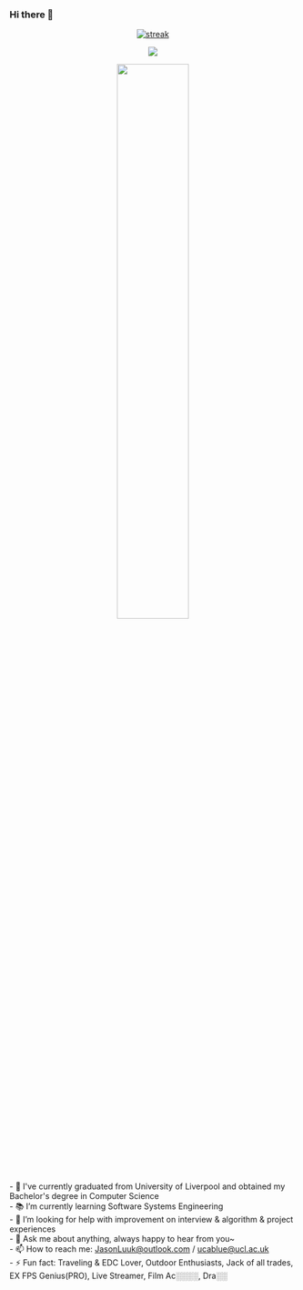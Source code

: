 ### Hi there 👋
<p align="center">
  <a href="https://github.com/JasonLuuk">      
<img title="stats" alt="streak" src="https://github-readme-streak-stats.herokuapp.com/?user=JasonLuuk&theme=dark&hide_border=true&stroke=f53b3b"/>
</a> 
</p>
</p>
<p align="center">
    <img src="https://readme-typing-svg.herokuapp.com/?lines=Hi~~~~~~~~~~~~;Welcome+to+my+profile!;Have+a+great+day!&font=Fira%20Code&color=%36BCF7FF&center=true&width=280&height=30">
</p>
<p align="center">
    <a href="https://github.com/JasonLuuk"><img width="50%" src="https://github-readme-stats.vercel.app/api/top-langs/?username=JasonLuuk&theme=dark&hide=html,css,cmake&layout=compact&langs_count=5&bg_color=101010&hide_title=true"></a>
</p>
- 🔭 I've currently graduated from University of Liverpool and obtained my Bachelor's degree in Computer Science<br />
- 📚 I’m currently learning Software Systems Engineering<br />
<!-- - 👯 I’m looking to collaborate on High-tech Internet Company to start a software development/tester internship / full-time job<br /> -->
- 🤔 I’m looking for help with improvement on interview & algorithm & project experiences<br />
- 💬 Ask me about anything, always happy to hear from you~<br />
- 📫 How to reach me: <a href="mailto:JasonLuuk@outlook.com">JasonLuuk@outlook.com</a> / <a href="mailto:ucablue@ucl.ac.u">ucablue@ucl.ac.uk</a> <br />
- ⚡ Fun fact: Traveling & EDC Lover, Outdoor Enthusiasts, Jack of all trades, EX FPS Genius(PRO), Live Streamer, Film Ac░░░░, Dra░░<br />
  <table>
    <tr>
<!--       <td> -->
<!--          <a href="https://github.com/JasonLuuk"> <img src="https://komarev.com/ghpvc/?username=JasonLuuk&style=for-the-badge&color=brightgreen"> </a> -->
<!--       </td> -->
    </tr>
  </table>
